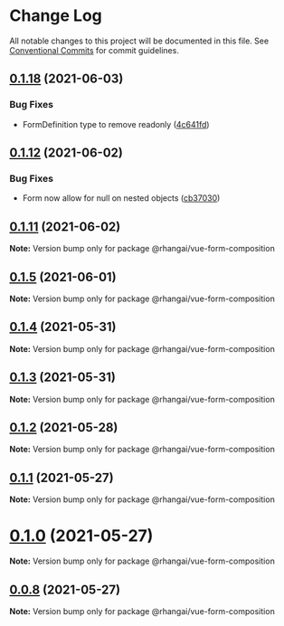 # Change Log

All notable changes to this project will be documented in this file.
See [Conventional Commits](https://conventionalcommits.org) for commit guidelines.

## [0.1.18](https://github.com/rhangai/node-web-packages/compare/v0.1.17...v0.1.18) (2021-06-03)


### Bug Fixes

* FormDefinition type to remove readonly ([4c641fd](https://github.com/rhangai/node-web-packages/commit/4c641fd9151c44a6fa06c6ce639575f9cf309c26))





## [0.1.12](https://github.com/rhangai/node-web-packages/compare/v0.1.11...v0.1.12) (2021-06-02)


### Bug Fixes

* Form now allow for null on nested objects ([cb37030](https://github.com/rhangai/node-web-packages/commit/cb37030cd38bbeb5e3e1842f98fd73190a70a04e))





## [0.1.11](https://github.com/rhangai/node-web-packages/compare/v0.1.10...v0.1.11) (2021-06-02)

**Note:** Version bump only for package @rhangai/vue-form-composition





## [0.1.5](https://github.com/rhangai/node-web-packages/compare/v0.1.4...v0.1.5) (2021-06-01)

**Note:** Version bump only for package @rhangai/vue-form-composition





## [0.1.4](https://github.com/rhangai/node-web-packages/compare/v0.1.3...v0.1.4) (2021-05-31)

**Note:** Version bump only for package @rhangai/vue-form-composition





## [0.1.3](https://github.com/rhangai/node-web-packages/compare/v0.1.2...v0.1.3) (2021-05-31)

**Note:** Version bump only for package @rhangai/vue-form-composition





## [0.1.2](https://github.com/rhangai/node-web-packages/compare/v0.1.1...v0.1.2) (2021-05-28)

**Note:** Version bump only for package @rhangai/vue-form-composition





## [0.1.1](https://github.com/rhangai/node-web-packages/compare/v0.1.0...v0.1.1) (2021-05-27)

**Note:** Version bump only for package @rhangai/vue-form-composition





# [0.1.0](https://github.com/rhangai/node-web-packages/compare/v0.0.8...v0.1.0) (2021-05-27)

**Note:** Version bump only for package @rhangai/vue-form-composition





## [0.0.8](https://github.com/rhangai/node-web-packages/compare/v0.0.7...v0.0.8) (2021-05-27)

**Note:** Version bump only for package @rhangai/vue-form-composition
